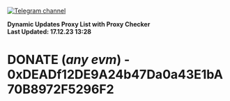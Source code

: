 [![Telegram channel](https://img.shields.io/endpoint?url=https://runkit.io/damiankrawczyk/telegram-badge/branches/master?url=https://t.me/n4z4v0d)](https://t.me/n4z4v0d) 

**Dynamic Updates Proxy List with Proxy Checker**  
**Last Updated: 17.12.23 13:28**

# DONATE (_any evm_) - 0xDEADf12DE9A24b47Da0a43E1bA70B8972F5296F2
